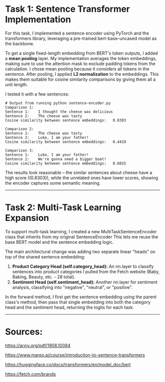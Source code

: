# **Task 1: Sentence Transformer Implementation**

For this task, I implemented a sentence encoder using PyTorch and the transformers library, leveraging a pre-trained bert-base-uncased model as the backbone.

To get a single fixed-length embedding from BERT's token outputs, I added a **mean pooling** layer. My implementation averages the token embeddings, making sure to use the attention mask to exclude padding tokens from the calculation. I chose mean pooling because it considers all tokens in the sentence. After pooling, I applied **L2 normalization** to the embeddings. This makes them suitable for cosine similarity comparisons by giving them all a unit length.

I tested it with a few sentences:

```
# Output from running python sentence-encoder.py
Comparison 1:
Sentence 1:    I thought the cheese was delicious
Sentence 2:    The cheese was tasty
Cosine similarity between sentence embeddings:   0.8303

Comparison 2:
Sentence 1:    The cheese was tasty
Sentence 2:    Luke, I am your father!
Cosine similarity between sentence embeddings:   0.4419

Comparison 3:
Sentence 1:    Luke, I am your father!
Sentence 2:    We're gonna need a bigger boat!
Cosine similarity between sentence embeddings:   0.6015
```

The results look reasonable – the similar sentences about cheese have a high score (\(0.8303\)), while the unrelated ones have lower scores, showing the encoder captures some semantic meaning.

---


# **Task 2: Multi-Task Learning Expansion**

To support multi-task learning, I created a new MultiTaskSentenceEncoder class that inherits from my original SentenceEncoder This lets me reuse the base BERT model and the sentence embedding logic.

The main architectural change was adding two separate linear "heads" on top of the shared sentence embedding:

1. **Product Category Head (self.category_head):** An nn.layer to classify sentences into product categories I pulled from the Fetch website (Baby, Baking, Beauty, etc. - 28 total).
2. **Sentiment Head (self.sentiment_head):** Another nn.layer for sentiment analysis, classifying into "negative", "neutral", or "positive".

In the forward method, I first get the sentence embedding using the parent class's method, then pass that single embedding into both the category head and the sentiment head, returning the logits for each task.

---

# Sources:

https://arxiv.org/pdf/1908.10084

https://www.marqo.ai/course/introduction-to-sentence-transformers

https://huggingface.co/docs/transformers/en/model_doc/bert

https://fetch.com/brands
